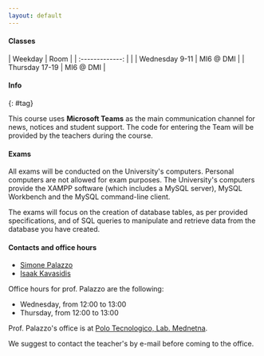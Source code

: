 ```yaml
---
layout: default
---
```


#### Classes

| Weekday          | Room |
| :-------------: |      |
| Wednesday 9-11   |  MI6 @ DMI  |
| Thursday 17-19   |  MI6 @ DMI  |

#### Info
{: #tag}

This course uses **Microsoft Teams** as the main communication channel for news, notices and student support. The code for entering the Team will be provided by the teachers during the course.

#### Exams

All exams will be conducted on the University's computers. Personal computers are not allowed for exam purposes. The University's computers provide the XAMPP software (which includes a MySQL server), MySQL Workbench and the MySQL command-line client.
  
The exams will focus on the creation of database tables, as per provided specifications, and of SQL queries to manipulate and retrieve data from the database you have created. 

#### Contacts and office hours

- [Simone Palazzo](mailto:simone.palazzo@unict.it)
- [Isaak Kavasidis](mailto:isaak.kavasidis@unict.it)

Office hours for prof. Palazzo are the following:
- Wednesday, from 12:00 to 13:00
- Thursday, from 12:00 to 13:00

Prof. Palazzo's office is at [Polo Tecnologico, Lab. Mednetna](https://maps.app.goo.gl/nS1dgQRW7JpBQemZ7).

We suggest to contact the teacher's by e-mail before coming to the office.
